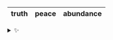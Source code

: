 | truth | peace | abundance |
| :---: | :---: | :-------: |

<details>
  <summary>✨</summary>
  These words are chosen at random each day. New words will appear here tomorrow morning.
</details>
